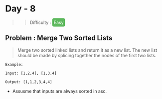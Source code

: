 # Day - 8
> > Difficulty : <span href="#" style="color:white;background-color:#5cb85c;padding:5px;border-radius:5px"> Easy </span>

## Problem : Merge Two Sorted Lists


> Merge two sorted linked lists and return it as a new list. The new list should be made by splicing together the nodes of the first two lists.



```
Example:

Input: [1,2,4], [1,3,4]

Output: [1,1,2,3,4,4]
```
- Assusme that inputs are always sorted in asc.
